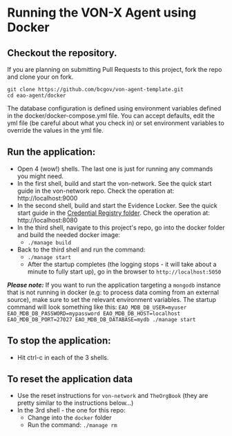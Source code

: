 # Running the VON-X Agent using Docker

## Checkout the repository.

If you are planning on submitting Pull Requests to this project, fork the repo and clone your on fork.

```
git clone https://github.com/bcgov/von-agent-template.git
cd eao-agent/docker
```

The database configuration is defined using environment variables defined in the docker/docker-compose.yml file.  You can accept defaults, edit the yml file (be careful about what you check in) or set environment variables to override the values in the yml file.

## Run the application:

* Open 4 (wow!) shells. The last one is just for running any commands you might need.
* In the first shell, build and start the von-network. See the quick start guide in the von-network repo. Check the operation at: http://localhost:9000
* In the second shell, build and start the Evidence Locker. See the quick start guide in the [Credential Registry folder](../../credential-registry/docker/README.md). Check the operation at: http://localhost:8080
* In the third shell, navigate to this project's repo, go into the docker folder and build the needed docker image:
    * `./manage build`
* Back to the third shell and run the command:
    * `./manage start`
    * After the startup completes (the logging stops - it will take about a minute to fully start up), go in the browser to `http://localhost:5050`

__*Please note:*__ If you want to run the application targeting a `mongodb` instance that is not running in docker (e.g: to process data coming from an external source), make sure to set the relevant environment variables. The startup command will look something like this: `EAO_MDB_DB_USER=myuser EAO_MDB_DB_PASSWORD=mypassword EAO_MDB_DB_HOST=localhost EAO_MDB_DB_PORT=27027 EAO_MDB_DB_DATABASE=mydb ./manage start`

## To stop the application:

* Hit ctrl-c in each of the 3 shells.

## To reset the application data

* Use the reset instructions for `von-network` and `TheOrgBook` (they are pretty similar to the instructions below...)
* In the 3rd shell - the one for this repo:
    * Change into the `docker` folder
    * Run the command: `./manage rm`
